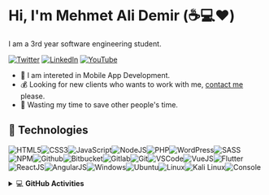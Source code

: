 # Hi, I'm Mehmet Ali Demir (:coffee::computer::heart:)

I am a 3rd year software engineering student.

 [![Twitter](https://img.shields.io/badge/twitter-%231DA1F2.svg?&style=for-the-badge&logo=twitter&logoColor=white)](https://twitter.com/wehmetalidemir) [![LinkedIn](https://img.shields.io/badge/linkedin-%230077B5.svg?&style=for-the-badge&logo=linkedin&logoColor=white)](https://linkedin.com/in/mehmetalidemir) [![YouTube](https://img.shields.io/badge/youtube-%23FF0000.svg?&style=for-the-badge&logo=youtube&logoColor=white)](https://youtube.com/UCKLI_cuD7AFZKnWRNeTM5BA) 

- :muscle: I am intereted in Mobile App Development.
- :moneybag: Looking for new clients who wants to work with me, [contact me](mailto:mehmetalidemir99mad@gmail.com) please.
- :dart: Wasting my time to save other people's time.


## :wrench: Technologies

![HTML5](https://img.icons8.com/color/30/html-5.png)![CSS3](https://img.icons8.com/color/30/css3.png)![JavaScript](https://img.icons8.com/color/30/javascript.png)![NodeJS](https://img.icons8.com/color/30/nodejs.png)![PHP](https://img.icons8.com/color/30/php.png)![WordPress](https://img.icons8.com/color/30/wordpress.png)![SASS](https://img.icons8.com/color/30/sass.png)![NPM](https://img.icons8.com/color/30/npm.png)![Github](https://img.icons8.com/material-outlined/30/github.png)![Bitbucket](https://img.icons8.com/color/30/bitbucket.png)![Gitlab](https://img.icons8.com/color/30/gitlab.png)![Git](https://img.icons8.com/color/30/git.png)![VSCode](https://img.icons8.com/color/30/visual-studio-code-2019.png)![VueJS](https://img.icons8.com/color/30/vue-js.png)![Flutter](https://img.icons8.com/color/30/flutter.png)![ReactJS](https://img.icons8.com/color/30/react-native.png)![AngularJS](https://img.icons8.com/color/30/angularjs.png)![Windows](https://img.icons8.com/color/30/windows-10.png)![Ubuntu](https://img.icons8.com/color/30/ubuntu--v1.png)![Linux](https://img.icons8.com/color/30/linux.png)![Kali Linux](https://img.icons8.com/color/30/kali-linux.png)![Console](https://img.icons8.com/color/30/console.png)


</details>

<details>
    <summary>&#128187 <b>GitHub Activities</b></summary><br/>



:computer: Made with :heart: by **mehmetalidemir** :pray:

[personal website]: https://mehmetalidemir.ml
[twitter]: https://twitter.com/wehmetalidemir
[instagram]: https://instagram.com/mehmetali_demir


